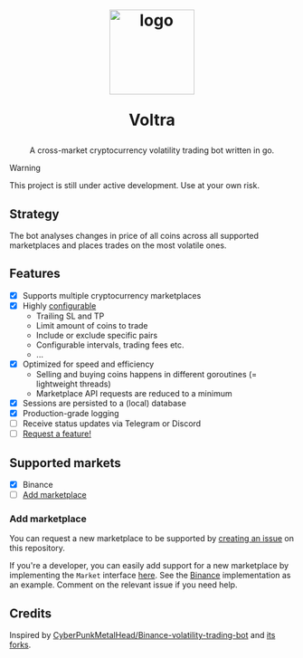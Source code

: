 <h1 align="center">
  <img width="150" src="https://i.ibb.co/3Y1sJDQ/c175b5cd-93cd-4942-b040-d4f4b5abd2b2.jpg" alt="logo" />
  <p>Voltra</p>
</h1>
<p align="center">A cross-market cryptocurrency volatility trading bot written in go.</p>


> [!WARNING]  
> This project is still under active development. Use at your own risk.

## Strategy
The bot analyses changes in price of all coins across all supported marketplaces and places trades on the most volatile ones.

## Features
- [x] Supports multiple cryptocurrency marketplaces
- [x] Highly [configurable](./config.yml.example)
    - Trailing SL and TP
    - Limit amount of coins to trade
    - Include or exclude specific pairs
    - Configurable intervals, trading fees etc.
    - ...
- [x] Optimized for speed and efficiency
    - Selling and buying coins happens in different goroutines (= lightweight threads)
    - Marketplace API requests are reduced to a minimum
- [x] Sessions are persisted to a (local) database
- [x] Production-grade logging
- [ ] Receive status updates via Telegram or Discord
- [ ] [Request a feature!](https://github.com/sleeyax/go-crypto-volatility-trading-bot/issues/new)

## Supported markets
- [x] Binance
- [ ] [Add marketplace](#add-marketplace)

### Add marketplace
You can request a new marketplace to be supported by [creating an issue](https://github.com/sleeyax/go-crypto-volatility-trading-bot/issues/new) on this repository. 

If you're a developer, you can easily add support for a new marketplace by implementing the `Market` interface [here](https://github.com/sleeyax/go-crypto-volatility-trading-bot/blob/main/internal/market/market.go).
See the [Binance](https://github.com/sleeyax/go-crypto-volatility-trading-bot/blob/main/internal/market/binance.go) implementation as an example. Comment on the relevant issue if you need help.

## Credits
Inspired by [CyberPunkMetalHead/Binance-volatility-trading-bot](https://github.com/CyberPunkMetalHead/Binance-volatility-trading-bot) and [its forks](https://useful-forks.github.io/?repo=CyberPunkMetalHead/Binance-volatility-trading-bot).
